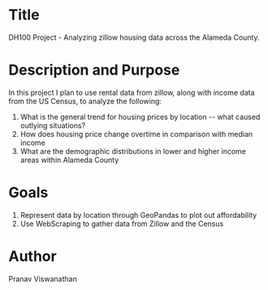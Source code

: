 # Title 
DH100 Project - Analyzing zillow housing data across the Alameda County.

# Description and Purpose

In this project I plan to use rental data from zillow, along with income data from the US Census, to analyze the following:
1) What is the general trend for housing prices by location -- what caused outlying situations? 
2) How does housing price change overtime in comparison with median income
3) What are the demographic distributions in lower and higher income areas within Alameda County

# Goals
1) Represent data by location through GeoPandas to plot out affordability
2) Use WebScraping to gather data from Zillow and the Census



# Author
Pranav Viswanathan
